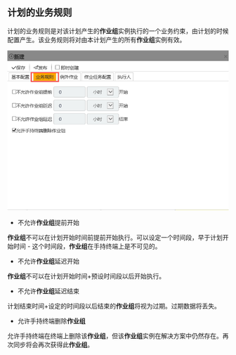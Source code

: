 ## 计划的业务规则
计划的业务规则是对该计划产生的**作业组**实例执行的一个业务约束，由计划的时候配置产生。该业务规则将对由本计划产生的所有**作业组**实例有效。

![](./images/计划7.png)

* 不允许**作业组**提前开始 

**作业组**不可以在计划开始时间前提前开始执行。可以设定一个时间段，早于计划开始时间 - 这个时间段，**作业组**在手持终端上是不可见的。

* 不允许**作业组**延迟开始 

**作业组**不可以在计划开始时间+预设时间段以后开始执行。

* 不允许**作业组**延迟结束

计划结束时间+设定的时间段以后结束的**作业组**将视为过期。过期数据将丢失。 

* 允许手持终端删除**作业组**

允许手持终端在终端上删除该**作业组**，但该**作业组**实例在解决方案中仍然存在。再次同步将会再次获得此**作业组**。